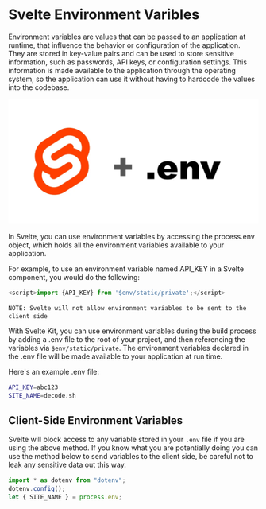 # Svelte Environment Varibles

Environment variables are values that can be passed to an application at runtime, that influence the behavior or configuration of the application. They are stored in key-value pairs and can be used to store sensitive information, such as passwords, API keys, or configuration settings. This information is made available to the application through the operating system, so the application can use it without having to hardcode the values into the codebase.

![Svelte + Env](./svelte_env_FsR372L332.webp)

In Svelte, you can use environment variables by accessing the process.env object, which holds all the environment variables available to your application.

For example, to use an environment variable named API_KEY in a Svelte component, you would do the following:

```javascript
<script>import {API_KEY} from '$env/static/private';</script>
```

```text
NOTE: Svelte will not allow environment variables to be sent to the client side
```

With Svelte Kit, you can use environment variables during the build process by adding a .env file to the root of your project, and then referencing the variables via `$env/static/private`. The environment variables declared in the .env file will be made available to your application at run time.

Here's an example .env file:

```sh
API_KEY=abc123
SITE_NAME=decode.sh
```

## Client-Side Environment Variables

Svelte will block access to any variable stored in your `.env` file if you are using the above method. If you know what you are potentially doing you can use the method below to send variables to the client side, be careful not to leak any sensitive data out this way.

```javascript
import * as dotenv from "dotenv";
dotenv.config();
let { SITE_NAME } = process.env;
```
